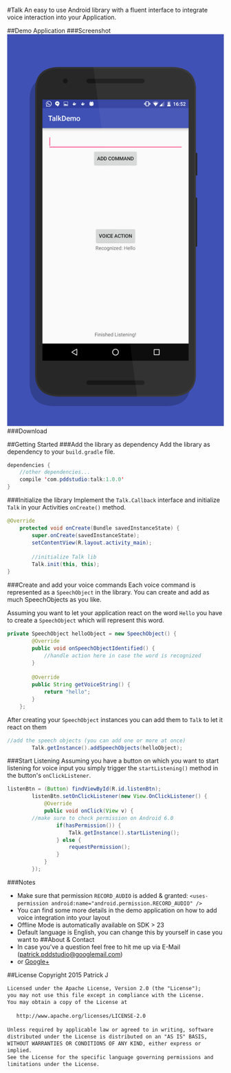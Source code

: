 #Talk
An easy to use Android library with a fluent interface to integrate voice interaction into your Application.

##Demo Application
###Screenshot
![](https://raw.githubusercontent.com/PDDStudio/Talk/master/gfx/preview.png) 
###Download

##Getting Started
###Add the library as dependency
Add the library as dependency to your `build.gradle` file.

```java
dependencies {
	//other dependencies...
	compile 'com.pddstudio:talk:1.0.0'
}
```

###Initialize the library
Implement the `Talk.Callback` interface and initialize `Talk` in your Activities `onCreate()` method.

```java
@Override
    protected void onCreate(Bundle savedInstanceState) {
        super.onCreate(savedInstanceState);
        setContentView(R.layout.activity_main);

        //initialize Talk lib
        Talk.init(this, this);
}
```
###Create and add your voice commands
Each voice command is represented as a `SpeechObject` in the library.
You can create and add as much SpeechObjects as you like.

Assuming you want to let your application react on the word `Hello` you have to create a `SpeechObject` which will represent this word.

```java
private SpeechObject helloObject = new SpeechObject() {
        @Override
        public void onSpeechObjectIdentified() {
            //handle action here in case the word is recognized
        }

        @Override
        public String getVoiceString() {
            return "hello";
        }
    };
```

After creating your `SpeechObject` instances you can add them to `Talk` to let it react on them

```java
//add the speech objects (you can add one or more at once)
        Talk.getInstance().addSpeechObjects(helloObject);
```

###Start Listening
Assuming you have a button on which you want to start listening for voice input you simply trigger the `startListening()` method in the button's `onClickListener`.

```java
listenBtn = (Button) findViewById(R.id.listenBtn);
        listenBtn.setOnClickListener(new View.OnClickListener() {
            @Override
            public void onClick(View v) {
		//make sure to check permission on Android 6.0
                if(hasPermission()) {
                    Talk.getInstance().startListening();
                } else {
                    requestPermission();
                }
            }
        });
```

###Notes
- Make sure that permission `RECORD_AUDIO` is added & granted:  `<uses-permission android:name="android.permission.RECORD_AUDIO" />` 
- You can find some more details in the demo application on how to add voice integration into your layout
- Offline Mode is automatically available on SDK > 23
- Default language is English, you can change this by yourself in case you want to
##About & Contact
- In case you've a question feel free to hit me up via E-Mail (patrick.pddstudio@googlemail.com) 
- or [Google+](http://plus.google.com/+PatrickJung42)

##License
    Copyright 2015 Patrick J

    Licensed under the Apache License, Version 2.0 (the "License");
    you may not use this file except in compliance with the License.
    You may obtain a copy of the License at

       http://www.apache.org/licenses/LICENSE-2.0

    Unless required by applicable law or agreed to in writing, software
    distributed under the License is distributed on an "AS IS" BASIS,
    WITHOUT WARRANTIES OR CONDITIONS OF ANY KIND, either express or implied.
    See the License for the specific language governing permissions and
    limitations under the License.